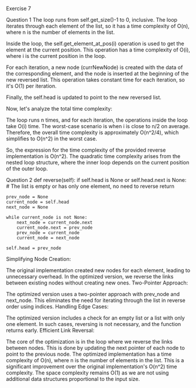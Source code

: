 Exercise 7

Question 1
The loop runs from self.get_size()-1 to 0, inclusive. The loop iterates through each element of the list, so it has a time complexity of O(n), where n is the number of elements in the list.

Inside the loop, the self.get_element_at_pos(i) operation is used to get the element at the current position. This operation has a time complexity of O(i), where i is the current position in the loop.

For each iteration, a new node (currNewNode) is created with the data of the corresponding element, and the node is inserted at the beginning of the new reversed list. This operation takes constant time for each iteration, so it's O(1) per iteration.

Finally, the self.head is updated to point to the new reversed list.

Now, let's analyze the total time complexity:

The loop runs n times, and for each iteration, the operations inside the loop take O(i) time. The worst-case scenario is when i is close to n/2 on average. Therefore, the overall time complexity is approximately O(n^2/4), which simplifies to O(n^2) in the worst case.

So, the expression for the time complexity of the provided reverse implementation is O(n^2). The quadratic time complexity arises from the nested loop structure, where the inner loop depends on the current position of the outer loop.



Question 2
def reverse(self):
    if self.head is None or self.head.next is None:
        # The list is empty or has only one element, no need to reverse
        return

    prev_node = None
    current_node = self.head
    next_node = None

    while current_node is not None:
        next_node = current_node.next
        current_node.next = prev_node
        prev_node = current_node
        current_node = next_node

    self.head = prev_node

Simplifying Node Creation:

The original implementation created new nodes for each element, leading to unnecessary overhead. In the optimized version, we reverse the links between existing nodes without creating new ones.
Two-Pointer Approach:

The optimized version uses a two-pointer approach with prev_node and next_node. This eliminates the need for iterating through the list in reverse order using indices.
Handling Edge Cases:

The optimized version includes a check for an empty list or a list with only one element. In such cases, reversing is not necessary, and the function returns early.
Efficient Link Reversal:

The core of the optimization is in the loop where we reverse the links between nodes. This is done by updating the next pointer of each node to point to the previous node.
The optimized implementation has a time complexity of O(n), where n is the number of elements in the list. This is a significant improvement over the original implementation's O(n^2) time complexity. The space complexity remains O(1) as we are not using additional data structures proportional to the input size.